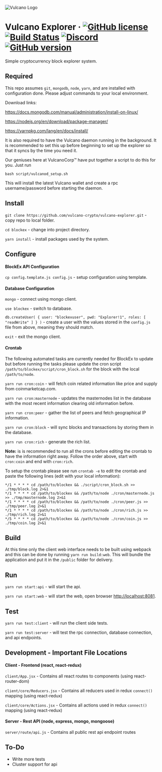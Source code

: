 ![Vulcano Logo](https://vulcano.io/wp-content/uploads/2018/04/blockexplorer.svg)

Vulcano Explorer
&middot;
[![GitHub license](https://img.shields.io/github/license/vulcano-crypto/vulcano-explorer.svg)](https://github.com/vulcano-crypto/vulcano-explorer/blob/master/COPYING) [![Build Status](https://travis-ci.org/vulcano-crypto/vulcano-explorer.svg?branch=master)](https://travis-ci.org/vulcano-crypto/vulcano-explorer) [![Discord](https://img.shields.io/discord/374271866308919296.svg)](https://discord.me/vulcanocrypto) [![GitHub version](https://badge.fury.io/gh/vulcano-crypto%2Fvulcano-explorer.svg)](https://badge.fury.io/gh/vulcano-crypto%2Fvulcano-explorer)
=====

Simple cryptocurrency block explorer system.

## Required
This repo assumes `git`, `mongodb`, `node`, `yarn`, and are installed with configuration done.  Please adjust commands to your local environment. 

Download links:

https://docs.mongodb.com/manual/administration/install-on-linux/

https://nodejs.org/en/download/package-manager/

https://yarnpkg.com/lang/en/docs/install/

It is also required to have the Vulcano daemon running in the background. It is recommended to set this up before beginning to set up the explorer so that it syncs by the time you need it.

Our geniuses here at VulcanoCorp™ have put together a script to do this for you. Just run

`bash script/vulcanod_setup.sh`

This will install the latest Vulcano wallet and create a rpc username/password before starting the daemon.

## Install
`git clone https://github.com/vulcano-crypto/vulcano-explorer.git` - copy repo to local folder.

`cd blockex` - change into project directory.

`yarn install` - install packages used by the system.

## Configure
#### BlockEx API Configuration
`cp config.template.js config.js` - setup configuration using template.

#### Database Configuration
`mongo` - connect using mongo client.

`use blockex` - switch to database.

`db.createUser( { user: "blockexuser", pwd: "Explorer!1", roles: [ "readWrite" ] } )` - create a user with the values stored in the `config.js` file from above, meaning they should match.

`exit` - exit the mongo client.

#### Crontab
The following automated tasks are currently needed for BlockEx to update but before running the tasks please update the cron script `/path/to/blockex/script/cron_block.sh` for the block with the local `/path/to/node`.

`yarn run cron:coin` - will fetch coin related information like price and supply from coinmarketcap.com.

`yarn run cron:masternode` - updates the masternodes list in the database with the most recent information clearing old information before.

`yarn run cron:peer` - gather the list of peers and fetch geographical IP information.

`yarn run cron:block` - will sync blocks and transactions by storing them in the database.

`yarn run cron:rich` - generate the rich list.

__Note:__ is is recommended to run all the crons before editing the crontab to have the information right away.  Follow the order above, start with `cron:coin` and end with `cron:rich`.

To setup the crontab please see run `crontab -e` to edit the crontab and paste the following lines (edit with your local information):
```
*/1 * * * * cd /path/to/blockex && ./script/cron_block.sh >> ./tmp/block.log 2>&1
*/1 * * * * cd /path/to/blockex && /path/to/node ./cron/masternode.js >> ./tmp/masternode.log 2>&1
*/1 * * * * cd /path/to/blockex && /path/to/node ./cron/peer.js >> ./tmp/peer.log 2>&1
*/1 * * * * cd /path/to/blockex && /path/to/node ./cron/rich.js >> ./tmp/rich.log 2>&1
*/5 * * * * cd /path/to/blockex && /path/to/node ./cron/coin.js >> ./tmp/coin.log 2>&1
```

## Build
At this time only the client web interface needs to be built using webpack and this can be done by running `yarn run build:web`.  This will bundle the application and put it in the `/public` folder for delivery.

## Run
`yarn run start:api` - will start the api.

`yarn run start:web` - will start the web, open browser [http://localhost:8081](http://localhost:8081).

## Test
`yarn run test:client` - will run the client side tests.

`yarn run test:server` - will test the rpc connection, database connection, and api endpoints.

## Development - Important File Locations

#### Client - Frontend (react, react-redux)

`client/App.jsx` - Contains all react routes to components (using react-router-dom)

`client/core/Reducers.jsx` - Contains all reducers used in redux `connect()` mapping (using react-redux)

`client/core/Actions.jsx` - Contains all actions used in redux `connect()` mapping (using react-redux)


#### Server - Rest API (node, express, mongo, mongoose)

`server/route/api.js` - Contains all public rest api endpoint routes



## To-Do
- Write more tests
- Cluster support for api
